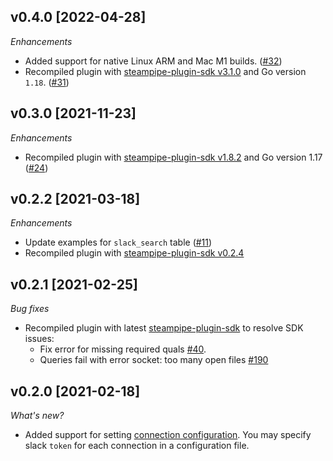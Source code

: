 ## v0.4.0 [2022-04-28]

_Enhancements_

- Added support for native Linux ARM and Mac M1 builds. ([#32](https://github.com/turbot/steampipe-plugin-slack/pull/32))
- Recompiled plugin with [steampipe-plugin-sdk v3.1.0](https://github.com/turbot/steampipe-plugin-sdk/blob/main/CHANGELOG.md#v310--2022-03-30) and Go version `1.18`. ([#31](https://github.com/turbot/steampipe-plugin-slack/pull/31))

## v0.3.0 [2021-11-23]

_Enhancements_

- Recompiled plugin with [steampipe-plugin-sdk v1.8.2](https://github.com/turbot/steampipe-plugin-sdk/blob/main/CHANGELOG.md#v182--2021-11-22) and Go version 1.17 ([#24](https://github.com/turbot/steampipe-plugin-slack/pull/24))

## v0.2.2 [2021-03-18]

_Enhancements_

- Update examples for `slack_search` table ([#11](https://github.com/turbot/steampipe-plugin-slack/pull/11))
- Recompiled plugin with [steampipe-plugin-sdk v0.2.4](https://github.com/turbot/steampipe-plugin-sdk/blob/main/CHANGELOG.md#v024-2021-03-16)

## v0.2.1 [2021-02-25]

_Bug fixes_

- Recompiled plugin with latest [steampipe-plugin-sdk](https://github.com/turbot/steampipe-plugin-sdk) to resolve SDK issues:
  - Fix error for missing required quals [#40](https://github.com/turbot/steampipe-plugin-sdk/issues/42).
  - Queries fail with error socket: too many open files [#190](https://github.com/turbot/steampipe/issues/190)

## v0.2.0 [2021-02-18]

_What's new?_

- Added support for setting [connection configuration](https://github.com/turbot/steampipe-plugin-slack/blob/main/docs/index.md#connection-configuration). You may specify slack `token` for each connection in a configuration file.
